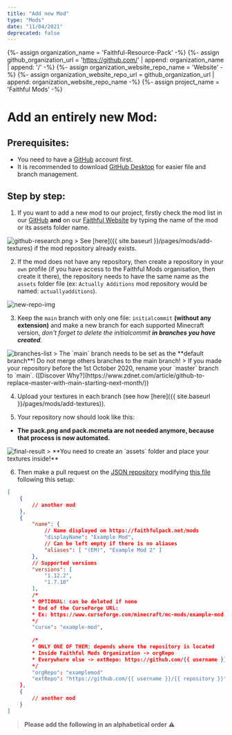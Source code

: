 ```yaml
---
title: "Add new Mod"
type: "Mods"
date: "11/04/2021"
deprecated: false
---
```

{%- assign organization_name = 'Faithful-Resource-Pack' -%}
{%- assign github_organization_url = 'https://github.com/' | append: organization_name | append: '/' -%}
{%- assign organization_website_repo_name = 'Website' -%}
{%- assign organization_website_repo_url = github_organization_url | append: organization_website_repo_name -%}
{%- assign project_name = 'Faithful Mods' -%}

# Add an entirely **new** Mod:

## Prerequisites:

- You need to have a [GitHub](https://github.com/) account first.  
- It is recommended to download [GitHub Desktop](https://desktop.github.com/) for easier file and branch management.

## Step by step: 

1.  If you want to add a new mod to our project, firstly check the mod list in our [GitHub](https://github.com/Faithful-Mods) **and** on our [Faithful Website](https://faithfulpack.net/mods) by typing the name of the mod or its assets folder name.
<img src="{{ site.baseurl }}/images/pages/mods/add-new-mod/github-research.png" alt="github-research.png" class="center" loading="lazy">
> See [here]({{ site.baseurl }}/pages/mods/add-textures) if the mod repository already exists.

2.  If the mod does not have any repository, then create a repository in your `own` profile (if you have access to the Faithful Mods organisation, then create it there), the repository needs to have the same name as the `assets` folder file (ex: `Actually Additions` mod repository would be named: `actuallyadditions`).
<img src="{{ site.baseurl }}/images/pages/mods/add-new-mod/new-repo-img.png" alt="new-repo-img" class="center" loading="lazy">

3.  Keep the `main` branch with only one file: `initialcommit` **(without any extension)** and make a new branch for each supported Minecraft version, _don't forget to delete the initialcommit **in branches you have created**._  
<img src="{{ site.baseurl }}/images/pages/mods/add-new-mod/branches-list.png" alt="branches-list" class="center" loading="lazy">
> The `main` branch needs to be set as the **default branch**! Do not merge others branches to the main branch!  
> If you made your repository before the 1st October 2020, rename your `master` branch to `main`. ([Discover Why?](https://www.zdnet.com/article/github-to-replace-master-with-main-starting-next-month/))  

4.  Upload your textures in each branch (see how [here]({{ site.baseurl }}/pages/mods/add-textures)).

5.  Your repository now should look like this:
- **The pack.png and pack.mcmeta are not needed anymore, because that process is now automated.**
<img src="{{ site.baseurl }}/images/pages/mods/add-new-mod/final-result.png" alt="final-result" class="center" loading="lazy">  
> **You need to create an `assets` folder and place your textures inside!**

6.  Then make a pull request on the [JSON repository](https://github.com/Faithful-Resource-Pack/JSON) modifying [this file](https://github.com/Faithful-Resource-Pack/JSON/blob/main/mods/mods.json) following this setup:

```json
[
	{
		// another mod
	},
	{
		"name": {
			// Name displayed on https://faithfulpack.net/mods
			"displayName": "Example Mod",
			// Can be left empty if there is no aliases
			"aliases": [ "(EM)", "Example Mod 2" ]
		},
		// Supported versions
		"versions": [
			"1.12.2",
			"1.7.10"
		],
		/*
		* OPTIONAL: can be deleted if none
		* End of the CurseForge URL: 
		* Ex: https://www.curseforge.com/minecraft/mc-mods/example-mod -> example-mod
		*/
		"curse": "example-mod",
		
		/*
		* ONLY ONE OF THEM: depends where the repository is located
		* Inside Faithful Mods Organization -> orgRepo
		* Everywhere else -> extRepo: https://github.com/{{ username }}/{{ repository }}
		*/
		"orgRepo": "examplemod"
		"extRepo": "https://github.com/{{ username }}/{{ repository }}"
	},
	{
		// another mod
	}
]
```
> **Please add the following in an alphabetical order** ⚠️  